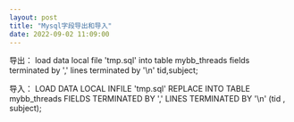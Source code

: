 ```yaml
---
layout: post
title: "Mysql字段导出和导入"
date: 2022-09-02 11:09:00
---
```


导出：
load data local file 'tmp.sql' into table mybb_threads fields terminated by ',' lines terminated by '\n' tid,subject;

导入：
LOAD DATA LOCAL INFILE 'tmp.sql' REPLACE INTO TABLE mybb_threads FIELDS TERMINATED BY ',' LINES TERMINATED BY '\n' (tid , subject);
